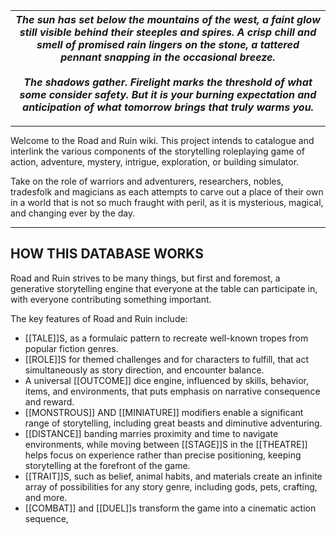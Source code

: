 
| *The sun has set below the mountains of the west, a faint glow still visible behind their steeples and spires. A crisp chill and smell of promised rain lingers on the stone, a tattered pennant snapping in the occasional breeze.*<br><br>*The shadows gather. Firelight marks the threshold of what some consider safety. But it is your burning expectation and anticipation of what tomorrow brings that truly warms you.* |
| ------------------------------------------------------------------------------------------------------------------------------------------------------------------------------------------------------------------------------------------------------------------------------------------------------------------------------------------------------------------------------------------------------------------------------- |

________________________

Welcome to the Road and Ruin wiki. This project intends to catalogue and interlink the various components of the storytelling roleplaying game of action, adventure, mystery, intrigue, exploration, or building simulator.

Take on the role of warriors and adventurers, researchers, nobles, tradesfolk and magicians as each attempts to carve out a place of their own in a world that is not so much fraught with peril, as it is mysterious, magical, and changing ever by the day.

________________________
## HOW THIS DATABASE WORKS

Road and Ruin strives to be many things, but first and foremost, a generative storytelling engine that everyone at the table can participate in, with everyone contributing something important.

The key features of Road and Ruin include:
- [[TALE]]S, as a formulaic pattern to recreate well-known tropes from popular fiction genres.
- [[ROLE]]S for themed challenges and for characters to fulfill, that act simultaneously as story direction, and encounter balance.
- A universal [[OUTCOME]] dice engine, influenced by skills, behavior, items, and environments, that puts emphasis on narrative consequence and reward.
- [[MONSTROUS]] AND [[MINIATURE]] modifiers enable a significant range of storytelling, including great beasts and diminutive adventuring.
- [[DISTANCE]] banding marries proximity and time to navigate environments, while moving between [[STAGE]]S in the [[THEATRE]] helps focus on experience rather than precise positioning, keeping storytelling at the forefront of the game.
- [[TRAIT]]S, such as belief, animal habits, and materials create an infinite array of possibilities for any story genre, including gods, pets, crafting, and more.
- [[COMBAT]] and [[DUEL]]s transform the game into a cinematic action sequence, 




